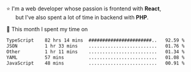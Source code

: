 ⭐ I'm a web developer whose passion is frontend with <b>React</b>,<br/>
&nbsp; &nbsp; &nbsp; but I've also spent a lot of time in backend with <b>PHP</b>.

📅 This month I spent my time on

<!--START_SECTION:waka-->

```txt
TypeScript    82 hrs 14 mins  #######################..   92.59 %
JSON          1 hr 33 mins    .........................   01.76 %
Other         1 hr 11 mins    .........................   01.34 %
YAML          57 mins         .........................   01.08 %
JavaScript    48 mins         .........................   00.91 %
```

<!--END_SECTION:waka-->
